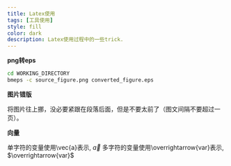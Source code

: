 ```yaml
---
title: Latex使用
tags: [工具使用]
style: fill
color: dark
description: Latex使用过程中的一些trick.
---
```


**png转eps**

```cmd
cd WORKING_DIRECTORY
bmeps -c source_figure.png converted_figure.eps
```

**图片错版**

将图片往上挪，没必要紧跟在段落后面，但是不要太前了（图文间隔不要超过一页）。

**向量**

单字符的变量使用\vec{a}表示, $\vec{a}$
多字符的变量使用\overrightarrow{var}表示, $\overrightarrow{var}$